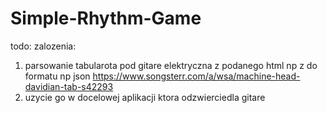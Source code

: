 # Simple-Rhythm-Game

todo:
zalozenia: 
1. parsowanie tabularota pod gitare elektryczna z podanego html np z do formatu np json https://www.songsterr.com/a/wsa/machine-head-davidian-tab-s42293
2. uzycie go w docelowej aplikacji ktora odzwierciedla gitare 
 
